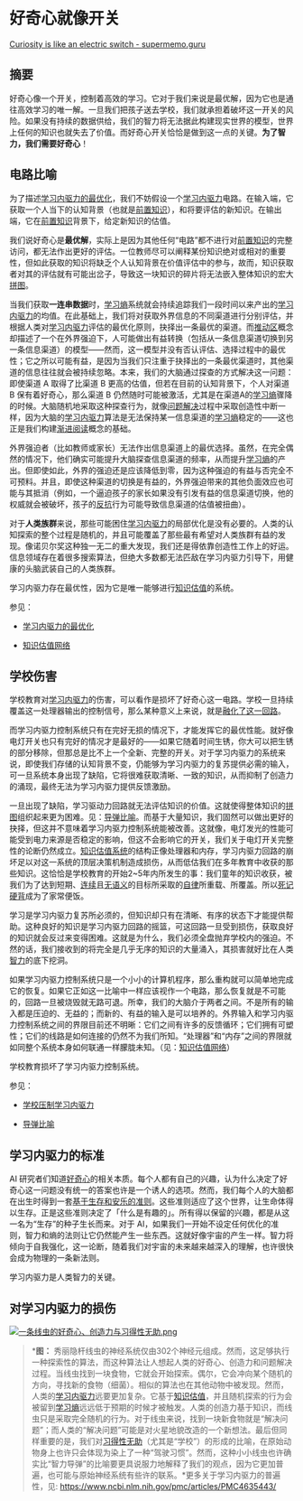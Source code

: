 # 好奇心就像开关

[Curiosity is like an electric switch - supermemo.guru](https://supermemo.guru/wiki/Curiosity_is_like_an_electric_switch)

## 摘要

好奇心像一个开关，控制着高效的学习。它对于我们来说是最优解，因为它也是通往高效学习的唯一解。一旦我们把孩子送去学校，我们就承担着破坏这一开关的风险。如果没有持续的数据供给，我们的智力将无法据此构建现实世界的模型，世界上任何的知识也就失去了价值。而好奇心开关恰恰是做到这一点的关键。**为了智力，我们需要好奇心**！

## 电路比喻

为了描述[学习内驱力的最优化](https://supermemo.guru/wiki/Optimality_of_the_learn_drive)，我们不妨假设一个[学习内驱力](https://supermemo.guru/wiki/Learn_drive)电路。在输入端，它获取一个人当下的认知背景（也就是[前置知识](https://supermemo.guru/wiki/Prior_knowledge)），和将要评估的新知识。在输出端，它在[前置知识](https://supermemo.guru/wiki/Prior_knowledge)背景下，给定新知识的估值。

我们说好奇心是**最优解**，实际上是因为其他任何“电路”都不进行对[前置知识](https://supermemo.guru/wiki/Prior_knowledge)的完整访问，都无法作出更好的评估。一位教师尽可以阐释某份知识绝对或相对的重要性，但如此获取的知识将缺乏个人认知背景在价值评估中的参与，故而，知识获取者对其的评估就有可能出岔子，导致这一块知识的碎片将无法嵌入整体知识的宏大[拼图](https://supermemo.guru/wiki/Jigsaw_puzzle)。

当我们获取**一连串数据**时，[学习熵](https://supermemo.guru/wiki/Learntropy)系统就会持续追踪我们一段时间以来产出的[学习内驱力](https://supermemo.guru/wiki/Learn_drive)的均值。在此基础上，我们将对获取外界信息的不同渠道进行分别评估，并根据人类对[学习内驱力](https://supermemo.guru/wiki/Learn_drive)评估的最优化原则，抉择出一条最优的渠道。而[推动区](https://supermemo.guru/wiki/Push_zone)概念却描述了一个在外界强迫下，人可能做出有益转换（包括从一条信息渠道切换到另一条信息渠道）的模型——然而，这一模型并没有否认评估、选择过程中的最优性；它之所以可能有益，是因为当我们只注重于抉择出的一条最优渠道时，其他渠道的信息往往就会被持续忽略。本来，我们的大脑通过探查的方式解决这一问题：即使渠道 A 取得了比渠道 B 更高的估值，但若在目前的认知背景下，个人对渠道 B 保有着好奇心，那么渠道 B 仍然随时可能被激活，尤其是在渠道A的[学习熵](https://supermemo.guru/wiki/Learntropy)骤降的时候。大脑随机地采取这种探查行为，就像[问题解决](https://supermemo.guru/wiki/Problem_solving)过程中采取创造性中断一样，因为大脑的[学习内驱力](https://supermemo.guru/wiki/Learn_drive)算法是无法保持某一信息渠道的[学习熵](https://supermemo.guru/wiki/Learntropy)稳定的——这也正是我们构建[渐进阅读](https://supermemo.guru/wiki/Incremental_reading)概念的基础。

外界强迫者（比如教师或家长）无法作出信息渠道上的最优选择。虽然，在完全偶然的情况下，他们确实可能提升大脑探查信息渠道的频率，从而提升[学习熵](https://supermemo.guru/wiki/Learntropy)的产出。但即使如此，外界的强迫还是应该降低到零，因为这种强迫的有益与否完全不可预料。并且，即使这种渠道的切换是有益的，外界强迫带来的其他负面效应也可能与其抵消（例如，一个逼迫孩子的家长如果没有引发有益的信息渠道切换，他的权威就会被破坏，孩子的[反抗](https://supermemo.guru/wiki/Reactance)行为可能导致信息渠道的估值被扭曲）。

对于**人类族群**来说，那些可能困住[学习内驱力](https://supermemo.guru/wiki/Learn_drive)的局部优化是没有必要的。人类的认知探索的整个过程是随机的，并且可能覆盖了那些最有希望对人类族群有益的发现。像诺贝尔奖这种独一无二的重大发现，我们还是得依靠创造性工作上的好运。信息领域存在着很多搜索算法，但绝大多数都无法匹敌在学习内驱力引导下，用健康的头脑武装自己的人类族群。

学习内驱力存在最优性，因为它是唯一能够进行[知识估值](https://supermemo.guru/wiki/Knowledge_valuation)的系统。

参见：

- [学习内驱力的最优化](https://supermemo.guru/wiki/Optimality_of_the_learn_drive)

- [知识估值网络](https://supermemo.guru/wiki/Knowledge_valuation_network)

## 学校伤害

学校教育对[学习内驱力](https://supermemo.guru/wiki/Learn_drive)的伤害，可以看作是损坏了好奇心这一电路。学校一旦持续覆盖这一处理器输出的控制信号，那么某种意义上来说，就是[融化了这一回路](https://supermemo.guru/wiki/War_of_the_networks)。

而学习内驱力控制系统只有在完好无损的情况下，才能发挥它的最优性能。就好像电灯开关也只有完好的情况才是最好的——如果它随着时间生锈，你大可以把生锈的部分移除，但那总是比不上一个全新、完整的开关。对于学习内驱力的系统来说，即使我们存储的认知背景不变，仍能够为学习内驱力的复苏提供必需的输入，可一旦系统本身出现了缺陷，它将很难获取清晰、一致的知识，从而抑制了创造力的涌现，最终无法为学习内驱力提供反馈激励。

一旦出现了缺陷，学习驱动力回路就无法评估知识的价值。这就使得整体知识的[拼图](https://supermemo.guru/wiki/Jigsaw_puzzle)组织起来更为困难。见：[导弹比喻](https://supermemo.guru/wiki/Missile_metaphor)。而基于大量知识，我们固然可以做出更好的抉择，但这并不意味着学习内驱力控制系统能被改善。这就像，电灯发光的性能可能受到电力来源是否稳定的影响，但这不会影响它的开关，我们关于电灯开关完整性的论断仍然成立。[知识估值系统](https://supermemo.guru/wiki/Knowledge_valuation_system)的结构正像处理器和内存，学习内驱力回路的崩坏足以对这一系统的顶层决策机制造成损伤，从而低估我们在多年教育中收获的那些知识。这恰恰是学校教育的开始2~5年内所发生的事：我们童年的知识收获，被我们为了达到短期、[连续](https://supermemo.guru/wiki/On_the_superiority_of_a_rat_over_a_schooled_human)且[无语义](https://supermemo.guru/wiki/Asemantic_learning)的目标所采取的[自律](https://supermemo.guru/wiki/Self-discipline)所重载、所覆盖。所以[死记硬背](https://supermemo.guru/wiki/Cramming)成为了家常便饭。

学习是学习内驱力复苏所必须的，但知识却只有在清晰、有序的状态下才能提供帮助。这种良好的知识是学习内驱力回路的摇篮，可这回路一旦受到损伤，获取良好的知识就会反过来变得困难。这就是为什么，我们必须全盘抛弃学校内的强迫。不然的话，我们接收到的将完全是几乎无序的知识的大量涌入，其损害就好比在人类[智力](https://supermemo.guru/wiki/Intelligence)的底下挖洞。

如果学习内驱力控制系统只是一个小小的计算机程序，那么重构就可以简单地完成它的恢复。如果它正如这一比喻中一样应该视作一个电路，那么恢复就是不可能的，回路一旦被烧毁就无路可退。所幸，我们的大脑介于两者之间。不是所有的输入都是压迫的、无益的；而新的、有益的输入是可以培养的。外界输入和学习内驱力控制系统之间的界限目前还不明晰：它们之间有许多的反馈循环；它们拥有可塑性；它们的线路是如何连接的仍然不为我们所知。“处理器”和“内存”之间的界限就如同整个系统本身如何联通一样朦胧未知。（见：[知识估值网络](https://supermemo.guru/wiki/Knowledge_valuation_network)）

学校教育损坏了学习内驱力控制系统。

参见：

- [学校压制学习内驱力](https://supermemo.guru/wiki/Schools_suppress_the_learn_drive)

- [导弹比喻](https://supermemo.guru/wiki/Missile_metaphor)

## 学习内驱力的标准

AI 研究者们知道[好奇心](https://supermemo.guru/wiki/Learn_drive)的相关本质。每个人都有自己的兴趣，认为什么决定了好奇心这一问题没有统一的答案也许是一个诱人的选项。然而，我们每个人的大脑都在出生时得到一套[基于生存和安乐的准则](https://supermemo.guru/wiki/Brain's_development_optimization_criteria)。这些准则适应了这个世界，让生命体得以生存。正是这些准则决定了「什么是有趣的」。所有得以保留的兴趣，都是从这一名为“生存”的种子生长而来。对于 AI，如果我们一开始不设定任何优化的准则，智力和熵的法则让它仍然能产生一些东西。这就好像宇宙的产生一样。智力将倾向于自我强化，这一论断，随着我们对宇宙的未来越来越深入的理解，也许很快会成为物理的一条新法则。

学习内驱力是人类智力的关键。

## 对学习内驱力的损伤

[![一条线虫的好奇心、创造力与习得性无助.png](https://supermemo.guru/images/thumb/e/ed/Curiosity%2C_creativity_and_learned_helplessness_in_a_worm.png/500px-Curiosity%2C_creativity_and_learned_helplessness_in_a_worm.png)](https://supermemo.guru/wiki/File:Curiosity,_creativity_and_learned_helplessness_in_a_worm.png)

> ***图：** 秀丽隐杆线虫的神经系统仅由302个神经元组成。然而，这足够执行一种探索性的算法，而这种算法让人想起人类的好奇心、创造力和问题解决过程。当线虫找到一块食物，它就会开始探索。偶尔，它会冲向某个随机的方向，寻找新的食物（细菌）。相似的算法也在其他动物中被发现。然而，人类的[学习内驱力](https://supermemo.guru/wiki/Learn_drive)远要更加复杂。它基于[知识估值](https://supermemo.guru/wiki/Knowledge_valuation)，并且随机探索的行为会被留到[学习熵](https://supermemo.guru/wiki/Learntropy)远远低于预期的时候才被触发。人类的创造力基于知识，而线虫只是采取完全随机的行为。对于线虫来说，找到一块新食物就是“解决问题”；而人类的“解决问题”可能是对火星地貌改造的一个新想法。最后但同样重要的是，我们对[习得性无助](https://supermemo.guru/wiki/Learned_helplessness)（尤其是“学校”）的形成的比喻，在原始动物身上也许只会体现为染上了一种“驾驶习惯”。然而，这种小小线虫也许确实比“智力导弹”的比喻要更具说服力地解释了我们的观点，因为它更加普遍，也可能与原始神经系统有些许的联系。*更多关于学习内驱力的普遍性，见: https://www.ncbi.nlm.nih.gov/pmc/articles/PMC4635443/